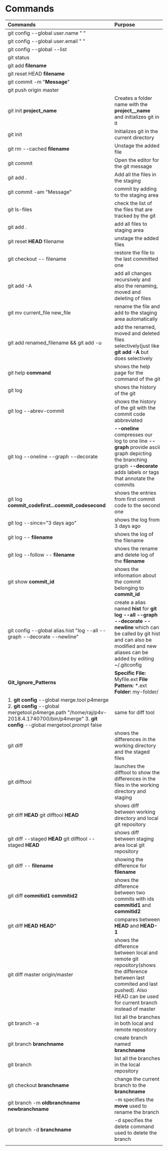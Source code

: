  # __Commands__
| **Commands**|**Purpose**|
|:------------|:----------|
|git config --global user.name " "||
|git config --global user.email " "||
|git config --global --list||
|git status|
|git add __filename__||
|git reset HEAD __filename__||
|git commit -m "__Message__"||
|git push origin master||
|git  init __project_name__|Creates a folder name with the __project__name__ and initializes git in it|
|git init|Initializes git in the current directory|
|git rm --cached __filename__| Unstage the added file|
|git commit|Open the editor for the git message|
|git add .|Add all the files in the staging|
|git commit -am "Message"| commit by adding to the staging area|
|git ls-files | check the list of the files that are tracked by the git|
|git add . |add all files to staging area|
|git reset __HEAD__ filename| unstage the added files|
|git checkout -- filename| restore the file to the last committed one|
|git add -A|add all changes recursively and also the renaming, moved and deleting of files|
|git mv current_file new_file| rename the file and add to the staging area automatically|
|git add renamed_filename && git add -u|add the renamed, moved and deleted files selectively(just like __git add -A__ but does selectively|
|git help __command__|shows the help page for the command of the git|
|git log| shows the history of the git|
|git log --abrev-commit| shows the history of the git with the commit code abbreviated|
|git log --oneline --graph --decorate | __--oneline__ compresses our log to one line __--graph__ provide ascii graph depicting the branching graph __--decorate__ adds labels or tags that annotate the commits|
|git log __commit_codefirst...commit_codesecond__| shows the entries from first commit code to the second one|
|git log --since="3 days ago"|shows the log from 3 days ago|
|git log -- __filename__| shows the log of the filename|
|git log --follow -- __filename__|shows the rename and delete log of the __filename__|
|git show __commit_id__|shows the information about the commit belonging to __commit_id__|
|git config --global alias.hist "log --all --graph --decorate --newline"| create a alias named __hist__ for __git log --all --graph --decorate --newline__ which can be called by git hist and can also be modified and new aliases can be added by editing ~/.gitconfig|
|__Git_Ignore_Patterns__|__Specific File:__ Myfile.ext __File Pattern:__ *.ext __Folder:__ my-folder/|
|1. __git config__ --global merge.tool p4merge 2. __git config__ --global mergetool.p4merge.path "/home/raj/p4v-2018.4.1740700/bin/p4merge" 3. __git config__ --global mergetool.prompt false|same for diff tool|
|git diff|shows the differences in the working directory and the staged files|
|git difftool| launches the difftool to show the differences in the files in the working directory and staging|
|git diff __HEAD__ git difftool __HEAD__|shows diff between working directory and local git repository|
|git diff --staged __HEAD__ git difftool --staged __HEAD__|shows diff between staging area local git repository|
|git diff -- __filename__|showing the difference for __filename__|
|git diff __commitid1__ __commitid2__|shows the difference between two commits with ids __commitid1__ and __commitid2__|
|git diff __HEAD__ __HEAD^__|compares between __HEAD__ and __HEAD-1__|
|git diff master origin/master|shows the difference between local and remote git repository(shows the difference between last commited and last pushed). Also HEAD can be used for current branch instead of master|
|git branch -a| list all the branches in both local and remote repository|
|git branch __branchname__| create branch named __branchname__|
|git branch| list all the branches in the local repository|
|git checkout __branchname__|change the current branch to the __branchname__|
|git branch -m __oldbranchname__ __newbranchname__|-m specifies the __move__ used to rename the branch|
|git branch -d __branchname__|-d specifies the delete command used to delete the branch|
|||

